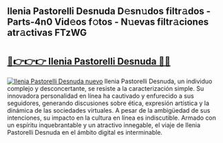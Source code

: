 ## Ilenia Pastorelli Desnuda D𝚎sn𝚞dos filtr𝚊dos - Parts-4n0 Vid𝚎os f𝚘tos - N𝚞evas filtr𝚊ciones atr𝚊ctivas FTzWG

# <h2><a href="http://mbaiio.tromn.icu/?c=Ilenia+Pastorelli+Desnuda">🔗👉👉👉 Ilenia Pastorelli Desnuda 🔗🔗</a></h2>

[![Ilenia Pastorelli Desnuda nuevo](https://i.imgur.com/pEAQMta.gif)](http://mbaiio.tromn.icu/?c=Ilenia+Pastorelli+Desnuda)
Ilenia Pastorelli Desnuda, un individuo complejo y desconcertante, se resiste a la caracterización simple. Su innovadora personalidad en línea ha cautivado y enfurecido a sus seguidores, generando discusiones sobre ética, expresión artística y la dinámica de las sociedades virtuales. A pesar de la ambigüedad de sus intenciones, su impacto en la cultura en línea es indiscutible. Armado con un espíritu inquebrantable y un atractivo innegable, el viaje de Ilenia Pastorelli Desnuda en el ámbito digital es interminable.

